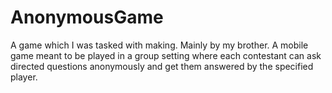 # AnonymousGame
A game which I was tasked with making. Mainly by my brother. A mobile game meant to be played in a group setting where each contestant can ask directed questions anonymously and get them answered by the specified player. 
